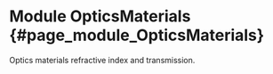 # Module OpticsMaterials {#page_module_OpticsMaterials}

Optics materials refractive index and transmission.

